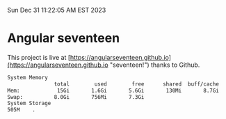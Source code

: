 Sun Dec 31 11:22:05 AM EST 2023

# Angular seventeen


This project is live at [https://angularseventeen.github.io](https://angularseventeen.github.io "seventeen!") thanks to Github.

```bash
System Memory
               total        used        free      shared  buff/cache   available
Mem:            15Gi       1.6Gi       5.6Gi       130Mi       8.7Gi        13Gi
Swap:          8.0Gi       756Mi       7.3Gi
System Storage
505M	.
```
```bash
